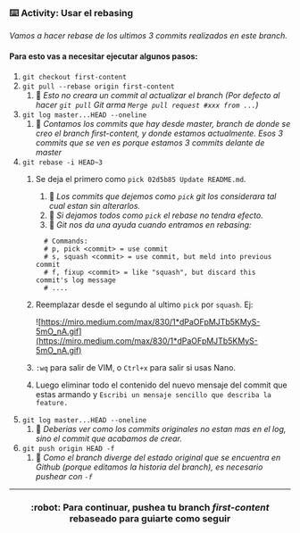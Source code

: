 ### :keyboard: Activity: Usar el rebasing 

_Vamos a hacer rebase de los ultimos 3 commits realizados en este branch._
#### Para esto vas a necesitar ejecutar algunos pasos:

1. `git checkout first-content`
2. `git pull --rebase origin first-content`
   1. :robot: _Esto no creara un commit al actualizar el branch (Por defecto al hacer `git pull` Git arma `Merge pull request #xxx from ...`)_
3. `git log master...HEAD --oneline`
   1. :robot: _Contamos los commits que hay desde master, branch de donde se creo el branch first-content, y donde estamos actualmente. Esos 3 commits que se ven es porque estamos 3 commits delante de master_
4. `git rebase -i HEAD~3`
   1. Se deja el primero como `pick 02d5b85 Update README.md`.
      1. :robot: _Los commits que dejemos como `pick` git los considerara tal cual estan sin alterarlos._
      2. :robot: _Si dejamos todos como `pick` el rebase no tendra efecto._
      3. :robot: _Git nos da una ayuda cuando entramos en rebasing:_

        ```shell
          # Commands:
          # p, pick <commit> = use commit
          # s, squash <commit> = use commit, but meld into previous commit
          # f, fixup <commit> = like "squash", but discard this commit's log message
          # ....
        ```

   2. Reemplazar desde el segundo al ultimo `pick` por `squash`. Ej: 

      ![https://miro.medium.com/max/830/1*dPaOFpMJTb5KMyS-5mO_nA.gif](https://miro.medium.com/max/830/1*dPaOFpMJTb5KMyS-5mO_nA.gif)
   3. `:wq` para salir de VIM, o `Ctrl+x` para salir si usas Nano.
   4. Luego eliminar todo el contenido del nuevo mensaje del commit que estas armando y `Escribi un mensaje sencillo que describa la feature.`
5. `git log master...HEAD --oneline`
   1. :robot: _Deberias ver como los commits originales no estan mas en el log, sino el commit que acabamos de crear._
6. `git push origin HEAD -f`
   1. :robot: _Como el branch diverge del estado original que se encuentra en Github (porque editamos la historia del branch), es necesario pushear con `-f`_


<hr>
<h3 align="center"> :robot: Para continuar, pushea tu branch <i>first-content</i> rebaseado para guiarte como seguir</h3>